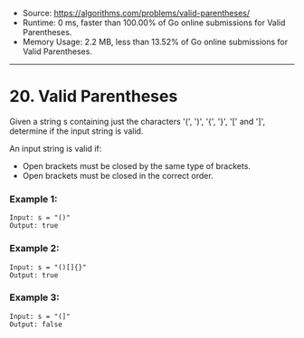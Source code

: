 - Source: https://algorithms.com/problems/valid-parentheses/
- Runtime: 0 ms, faster than 100.00% of Go online submissions for Valid Parentheses.
- Memory Usage: 2.2 MB, less than 13.52% of Go online submissions for Valid Parentheses.
---
# 20. Valid Parentheses



Given a string s containing just the characters '(', ')', '{', '}', '[' and ']', determine if the input string is valid.

An input string is valid if:
 - Open brackets must be closed by the same type of brackets.
 - Open brackets must be closed in the correct order.
 

### Example 1:

```
Input: s = "()"
Output: true
```


### Example 2:

```
Input: s = "()[]{}"
Output: true
```


### Example 3:

```
Input: s = "(]"
Output: false
```
